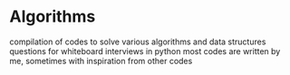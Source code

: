 # Algorithms
compilation of codes to solve various algorithms and data structures questions for whiteboard interviews in python
most codes are written by me, sometimes with inspiration from other codes
